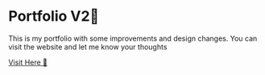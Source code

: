 # Portfolio V2💫

This is my  portfolio with some improvements and design changes. You can visit the website and let me know your thoughts

[Visit Here 🚀 ](https://rghvgrv.github.io/PortfolioV2/)

